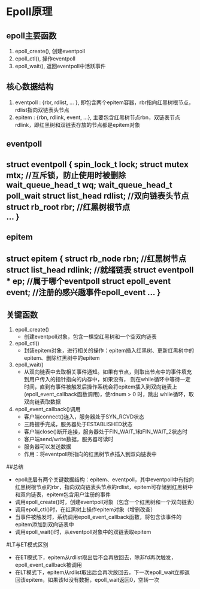 # Epoll原理

## epoll主要函数
1. epoll_create(), 创建eventpoll
2. epoll_ctl(), 操作eventpoll
3. epoll_wait(), 返回eventpoll中活跃事件

## 核心数据结构
1. eventpoll : {rbr, rdlist, ... }, 即包含两个epitem容器，rbr指向红黑树根节点，rdlist指向双链表头节点
2. epitem : {rbn, rdlink, event, ...}, 主要包含红黑树节点rbn，双链表节点rdlink，即红黑树和双链表存放的节点都是epitem对象

eventpoll
---------------------------------------------------------------------
struct eventpoll
{
	spin_lock_t				lock;
	struct mutex 			mtx; 				//互斥锁，防止使用时被删除
	wait_queue_head_t 		wq;
	wait_queue_head_t		poll_wait
	struct list_head		rdlist;				//双向链表头节点
	struct rb_root 			rbr;				//红黑树根节点		
	...
}
----------------------------------------------------------------------

epitem
----------------------------------------------------------------------
struct epitem
{
	struct rb_node 			rbn;				//红黑树节点
	struct list_head 		rdlink;				//就绪链表
	struct eventpoll 		* ep; 				//属于哪个eventpoll
	struct epoll_event   	event;				//注册的感兴趣事件epoll_event
	...
}
----------------------------------------------------------------------

## 关键函数
1. epoll_create()
   - 创建eventpoll对象，包含一棵空红黑树和一个空双向链表
2. epoll_ctl()
   - 封装epitem对象，进行相关的操作：epitem插入红黑树、更新红黑树中的epitem、删除红黑树中的epitem
3. epoll_wait()
   - 从双向链表中去取相关事件通知。如果有节点，则取出节点中的事件填充到用户传入的指针指向的内存中，如果没有，
   则在while循环中等待一定时间，直到有事件被触发后操作系统会将epitem插入到双向链表上(epoll_event_callback函数调用)，使rdnum > 0 时，跳出
   while循环，取双向链表取数据
4. epoll_event_callback()调用
   - 客户端connect()连入，服务器处于SYN_RCVD状态
   - 三路握手完成，服务器处于ESTABLISHED状态
   - 客户端close()断开连接，服务器处于FIN_WAIT_1和FIN_WAIT_2状态时
   - 客户端send/write数据，服务器可读时
   - 服务器可以发送数据
   - 作用：将eventpoll所指向的红黑树节点插入到双向链表中

##总结
- epoll底层有两个关键数据结构：epitem、eventpoll，其中eventpoll中有指向红黑树根节点的rbr，指向双向链表头节点的rdlist，epitem可存储到红黑树中
  和双向链表，epitem包含用户注册的事件
- 调用epoll_create()时，创建eventpoll对象（包含一个红黑树和一个双向链表）
- 调用epoll_ctl()时，在红黑树上操作epitem对象（增删改查）
- 当事件被触发时，系统调用epoll_event_callback函数，将包含该事件的epitem添加到双向链表中
- 调用epoll_wait()时，从eventpoll对象中的双链表取epitem

#LT与ET模式区别
 - 在ET模式下，epitem从rdlist取出后不会再放回去，除非fd再次触发，epoll_event_callback被调用
 - 在LT模式下，epitem从rdlist取出后会再次放回去，下一次epoll_wait立即返回该epitem，如果该fd没有数据，epoll_wait返回0，空转一次

